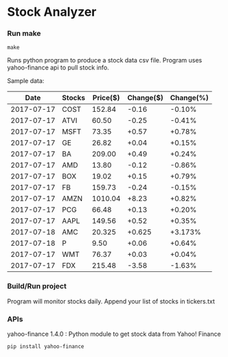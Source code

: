 # Stock Analyzer

### Run make
```
make
```

Runs python program to produce a stock data csv file. Program uses yahoo-finance api to pull stock info.

Sample data:

| Date| Stocks| Price($)| Change($)| Change(%) | 
| --- | --- | --- | --- | ---  | 
| 2017-07-17| COST| 152.84| -0.16| -0.10% | 
| 2017-07-17| ATVI| 60.50| -0.25| -0.41% | 
| 2017-07-17| MSFT| 73.35| +0.57| +0.78% | 
| 2017-07-17| GE| 26.82| +0.04| +0.15% | 
| 2017-07-17| BA| 209.00| +0.49| +0.24% | 
| 2017-07-17| AMD| 13.80| -0.12| -0.86% | 
| 2017-07-17| BOX| 19.02| +0.15| +0.79% | 
| 2017-07-17| FB| 159.73| -0.24| -0.15% | 
| 2017-07-17| AMZN| 1010.04| +8.23| +0.82% | 
| 2017-07-17| PCG| 66.48| +0.13| +0.20% | 
| 2017-07-17| AAPL| 149.56| +0.52| +0.35% | 
| 2017-07-18| AMC| 20.325| +0.625| +3.173% | 
| 2017-07-18| P| 9.50| +0.06| +0.64% | 
| 2017-07-17| WMT| 76.37| +0.03| +0.04% | 
| 2017-07-17| FDX| 215.48| -3.58| -1.63% | 

### Build/Run project

Program will monitor stocks daily. Append your list of stocks in tickers.txt

### APIs
yahoo-finance 1.4.0 : Python module to get stock data from Yahoo! Finance

```
pip install yahoo-finance
```

